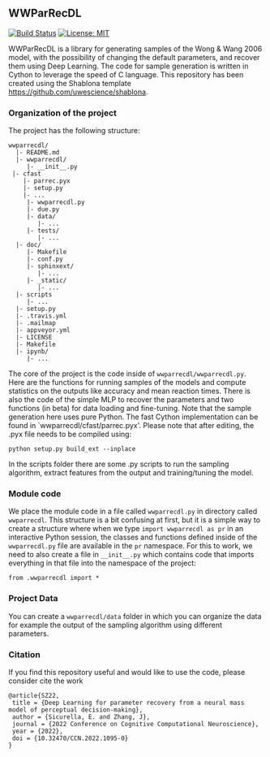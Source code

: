 ## WWParRecDL
[![Build Status](https://travis-ci.org/uwescience/wwparrecdl.svg?branch=master)](https://travis-ci.org/uwescience/wwparrecdl)
[![License: MIT](https://img.shields.io/badge/License-MIT-yellow.svg)](https://opensource.org/licenses/MIT)

WWParRecDL is a library for generating samples of the Wong & Wang 2006 model, with the possibility of changing the default parameters, and recover them using Deep Learning. The code for sample generation is written in Cython to leverage the speed of C language. This repository has been created using the Shablona template https://github.com/uwescience/shablona.

### Organization of the  project

The project has the following structure:

    wwparrecdl/
      |- README.md
      |- wwparrecdl/
         |- __init__.py
	 |- cfast
	    |- parrec.pyx
	    |- setup.py
	    |- ...
         |- wwparrecdl.py
         |- due.py
         |- data/
            |- ...
         |- tests/
            |- ...
      |- doc/
         |- Makefile
         |- conf.py
         |- sphinxext/
            |- ...
         |- _static/
            |- ...
      |- scripts
         |- ...
      |- setup.py
      |- .travis.yml
      |- .mailmap
      |- appveyor.yml
      |- LICENSE
      |- Makefile
      |- ipynb/
         |- ...
      

The core of the project is the code inside of `wwparrecdl/wwparrecdl.py`. Here are the functions for running samples of the models and compute statistics on the outputs like accuracy and mean reaction times. There is also the code of the simple MLP to recover the parameters and two functions (in beta) for data loading and fine-tuning. Note that the sample generation here uses pure Python. The fast Cython implementation can be found in `wwparrecdl/cfast/parrec.pyx'. Please note that after editing, the .pyx file needs to be compiled using:

```
python setup.py build_ext --inplace
```

In the scripts folder there are some .py scripts to run the sampling algorithm, extract features from the output and training/tuning the model.

### Module code

We place the module code in a file called `wwparrecdl.py` in directory called
`wwparrecdl`. This structure is a bit confusing at first, but it is a simple way
to create a structure where when we type `import wwparrecdl as pr` in an
interactive Python session, the classes and functions defined inside of the
`wwparrecdl.py` file are available in the `pr` namespace. For this to work, we
need to also create a file in `__init__.py` which contains code that imports
everything in that file into the namespace of the project:

    from .wwparrecdl import *

### Project Data

You can create a `wwparrecdl/data` folder in which you can
organize the data for example the output of the sampling algorithm using different parameters.

### Citation
If you find this repository useful and would like to use the code, please consider cite the work

```
@article{SZ22,
 title = {Deep Learning for parameter recovery from a neural mass model of perceptual decision-making},
 author = {Sicurella, E. and Zhang, J},
 journal = {2022 Conference on Cognitive Computational Neuroscience},
 year = {2022},
 doi = {10.32470/CCN.2022.1095-0}
}
```

